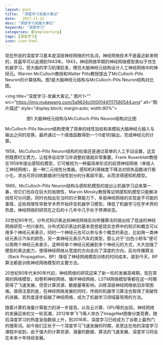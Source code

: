 ```yaml
---
layout: post
title:  "深度学习发展大事记"
date:   2017-11-21
desc: "深度学习发展大事记"
keywords: "深度学习"
categories: [Deeplearning]
tags: [深度学习]
icon: icon-html
---
```


现在所说的深度学习基本是深层神经网络的代名词，神经网络技术不是最近新发明的，其最早可以追溯到1943年。1943，神经网络早期的神经网络模型类似于仿生机器学习，受大脑的学习机理启发，模仿大脑神经元结构设计人工神经网络中的神经元。Warren McCulloch教授和Walter Pitts教授提出了McCulloch-Pills Neuron的计算结构。图1是大脑神经元结构与McCulloch-Pills Neuron结构对比图。

<img title="深度学习-发展大事记_" 图片1="" src="https://img.mukewang.com/5a9624c00001441117580544.png" alt="图片描述" style="display:block; margin:auto; width:80%">

<p style="text-align:center">图1 大脑神经元结构与McCulloch-Pills Neuron结构对比图</p>


McCulloch-Pills Neuron结构使用了简单的线性加权和来模拟大脑神经元输入与输出之间的变换，最终通过一个阈值函数得到一个0或1的输出，完成神经元的计算。

1958，McCulloch-Pills Neuron结构的权值还是通过简单的人工手动设置，这显然既费时又费力，让程序自动学习并调整权值就非常重要。Frank Rosenblatt教授在1958年提出感知机模型，它可被视为一种最简单形式的前馈神经网络（单层人工神经网络），是一种二元线性分类器。感知机利用梯度下降法对损失函数进行极小化，求出可将训练数据进行线性划分的分离超平面，从而求得感知机模型。

1969，McCulloch-Pills Neuron结构与感知机模型的提出让机器学习迎来第一春，但它们也存在较大的局限性，Marvin Minsky教授等证明感知机模型只能解决线性可分问题，同时也指出在当时的计算能力下，多层神经网络的实现是不可能的事情，这些局限性导致学术界开始抨击机器学习模型，降低了机器学习在学术界的热度。神经网络的研究在之后的十几年中几乎处于停滞状态。

20世纪80年代，分布式知识表达和神经网络反向传播算法的提出给了低迷的神经网络研究一剂兴奋剂。分布式知识表达的基本思想是现实世界中的知识和概念可以用多个神经元来表示，同时一个神经元也可以参与多个概念的表达，比如用一类神经元表示汽车的颜色，另一类神经元表示汽车的类型，那么对于“白色小轿车”便可以用两个神经元来表示，这种将单个神经元拓展到多个神经元的方式，大大加强了模型的表达能力，使得神经网络从宽度的方向走向了深度的方向。反向传播算法（Back Propagation，BP）降低了神经网络模型训练的时间成本，直到今天，BP算法都是训练神经网络模型的主要方法。

20世纪80年代末90年代初，神经网络的研究迎来了新一轮的发展高峰期，现在常用的网络模型，如卷积神经网络、循环神经网络、LSTM网络模型等都在这一时期获得了飞速发展，但受计算资源、数据量等影响，训练深层神经网络依旧非常困难。值得注意的是，在神经网络发展的同时，传统的机器学习算法也取得了突破性的进展，其热度逐步超越了神经网络，成为了机器学习领域最常用的方法。

随着计算机海量计算能力的进一步提高，以及云计算、GPU等的出现，神经网络的发展迎来的又一轮高潮，2012年李飞飞等人举办了ImageNet图像分类竞赛，随后深度学习的热度呈指数级上升，到2016年，深度学习已经成为了谷歌上最热门的搜索词。如今我们正处于一个深度学习飞速发展的时期，吴恩达在他的深度学习课程中说到，由于强大的计算资源、海量的数据、算法的飞速发展，深度学习将会在未来十年持续发展。
